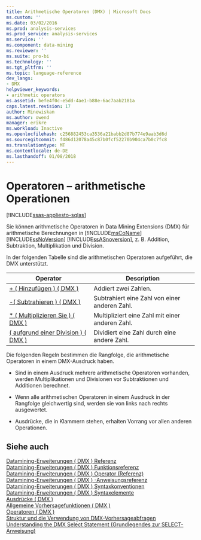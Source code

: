```yaml
---
title: Arithmetische Operatoren (DMX) | Microsoft Docs
ms.custom: ''
ms.date: 03/02/2016
ms.prod: analysis-services
ms.prod_service: analysis-services
ms.service: ''
ms.component: data-mining
ms.reviewer: ''
ms.suite: pro-bi
ms.technology: ''
ms.tgt_pltfrm: ''
ms.topic: language-reference
dev_langs:
- DMX
helpviewer_keywords:
- arithmetic operators
ms.assetid: befe4f0c-e5dd-4ae1-b88e-6ac7aab2181a
caps.latest.revision: 17
author: Minewiskan
ms.author: owend
manager: erikre
ms.workload: Inactive
ms.openlocfilehash: c256882453ca3536a21babb2d87b774e9aab3d6d
ms.sourcegitcommit: f486d12078a45c87b0fcf52270b904ca7b0c7fc8
ms.translationtype: MT
ms.contentlocale: de-DE
ms.lasthandoff: 01/08/2018
---
```

# <a name="operators---arithmetic"></a>Operatoren – arithmetische Operationen
[!INCLUDE[ssas-appliesto-sqlas](../includes/ssas-appliesto-sqlas.md)]

  Sie können arithmetische Operatoren in Data Mining Extensions (DMX) für arithmetische Berechnungen in [!INCLUDE[msCoName](../includes/msconame-md.md)] [!INCLUDE[ssNoVersion](../includes/ssnoversion-md.md)] [!INCLUDE[ssASnoversion](../includes/ssasnoversion-md.md)], z. B. Addition, Subtraktion, Multiplikation und Division.  
  
 In der folgenden Tabelle sind die arithmetischen Operatoren aufgeführt, die DMX unterstützt.  
  
|Operator|Description|  
|--------------|-----------------|  
|[+ &#40; Hinzufügen &#41; &#40; DMX &#41;](../dmx/add-dmx.md)|Addiert zwei Zahlen.|  
|[-&#40; Subtrahieren &#41; &#40; DMX &#41;](../dmx/subtract-dmx.md)|Subtrahiert eine Zahl von einer anderen Zahl.|  
|[&#42; &#40; Multiplizieren Sie &#41; &#40; DMX &#41;](../dmx/multiply-dmx.md)|Multipliziert eine Zahl mit einer anderen Zahl.|  
|[&#40; aufgrund einer Division &#41; &#40; DMX &#41;](../dmx/divide-dmx.md)|Dividiert eine Zahl durch eine andere Zahl.|  
  
 Die folgenden Regeln bestimmen die Rangfolge, die arithmetische Operatoren in einem DMX-Ausdruck haben.  
  
-   Sind in einem Ausdruck mehrere arithmetische Operatoren vorhanden, werden Multiplikationen und Divisionen vor Subtraktionen und Additionen berechnet.  
  
-   Wenn alle arithmetischen Operatoren in einem Ausdruck in der Rangfolge gleichwertig sind, werden sie von links nach rechts ausgewertet.  
  
-   Ausdrücke, die in Klammern stehen, erhalten Vorrang vor allen anderen Operationen.  
  
## <a name="see-also"></a>Siehe auch  
 [Datamining-Erweiterungen &#40; DMX &#41; Referenz](../dmx/data-mining-extensions-dmx-reference.md)   
 [Datamining-Erweiterungen &#40; DMX &#41; Funktionsreferenz](../dmx/data-mining-extensions-dmx-function-reference.md)   
 [Datamining-Erweiterungen &#40; DMX &#41; Operator (Referenz)](../dmx/data-mining-extensions-dmx-operator-reference.md)   
 [Datamining-Erweiterungen &#40; DMX &#41; -Anweisungsreferenz](../dmx/data-mining-extensions-dmx-statements.md)   
 [Datamining-Erweiterungen &#40; DMX &#41; Syntaxkonventionen](../dmx/data-mining-extensions-dmx-syntax-conventions.md)   
 [Datamining-Erweiterungen &#40; DMX &#41; Syntaxelemente](../dmx/data-mining-extensions-dmx-syntax-elements.md)   
 [Ausdrücke &#40; DMX &#41;](../dmx/expressions-dmx.md)   
 [Allgemeine Vorhersagefunktionen &#40; DMX &#41;](../dmx/general-prediction-functions-dmx.md)   
 [Operatoren &#40; DMX &#41;](../dmx/operators-dmx.md)   
 [Struktur und die Verwendung von DMX-Vorhersageabfragen](../dmx/structure-and-usage-of-dmx-prediction-queries.md)   
 [Understanding the DMX Select Statement (Grundlegendes zur SELECT-Anweisung)](../dmx/understanding-the-dmx-select-statement.md)  
  
  
